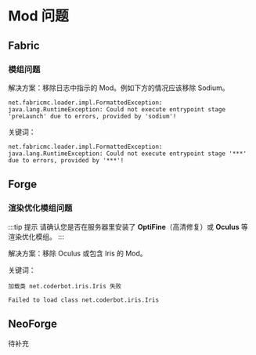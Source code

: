 # Mod 问题

## Fabric

### 模组问题

解决方案：移除日志中指示的 Mod。例如下方的情况应该移除 Sodium。

```
net.fabricmc.loader.impl.FormattedException: java.lang.RuntimeException: Could not execute entrypoint stage 'preLaunch' due to errors, provided by 'sodium'!
```

关键词：

```
net.fabricmc.loader.impl.FormattedException: java.lang.RuntimeException: Could not execute entrypoint stage '***' due to errors, provided by '***'!
```

## Forge

### 渲染优化模组问题

:::tip 提示
请确认您是否在服务器里安装了 **OptiFine**（高清修复）或 **Oculus** 等渲染优化模组。
:::

解决方案：移除 Oculus 或包含 Iris 的 Mod。

关键词：
```
加载类 net.coderbot.iris.Iris 失败

Failed to load class net.coderbot.iris.Iris
```

## NeoForge

待补充









